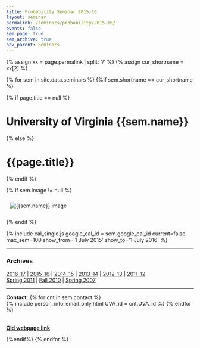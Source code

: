 ```yaml
---
title: Probability Seminar 2015-16
layout: seminar
permalink: /seminars/probability/2015-16/
events: false
sem_page: true
sem_archive: true
nav_parent: Seminars
---
```


{% assign xx = page.permalink | split: '/' %}
{% assign cur_shortname = xx[2] %}

{% for sem in site.data.seminars %}
{%if sem.shortname == cur_shortname %}

{% if page.title == null %}
  <h1 class="mt-2 mb-4">University of Virginia {{sem.name}}</h1>
{% else %}
  <h1 class="mt-2 mb-4">{{page.title}}</h1>
{% endif %}

{% if sem.image != null %}
  <div class="row">
    <div class="col-md-3">
      <img src="{{ sem.image | replace: '__SITE_URL__', site.url }}" style="max-width:100%;max-height:400px;height:auto;width:auto;padding:10px" alt="{{sem.name}} image" title="{{sem.name}} image"/>
    </div>
  </div><br>
{% endif %}

{% include cal_single.js google_cal_id = sem.google_cal_id current=false max_sem=100
show_from='1 July 2015'
show_to='1 July 2016' %}


<hr />
<h3 class="mb-3">Archives</h3>


<p><a href="/seminars/probability/2016-17/">2016-17</a> |
    <a href="/seminars/probability/2015-16/">2015-16</a> |
    <a href="/seminars/probability/2014-15/">2014-15</a> |
    <a href="/seminars/probability/2013-14/">2013-14</a> |
    <a href="/seminars/probability/2012-13/">2012-13</a> |
    <a href="/seminars/probability/2011-12/">2011-12</a> <br />
    <a href="/seminars/probability/2010-11/">Spring 2011</a> |
    <a href="/seminars/probability/Fall2010/">Fall 2010</a> |
    <a href="/seminars/probability/Spring2007/">Spring 2007</a></p>

---

**Contact:** {% for cnt in sem.contact %}<br />{% include person_info_email_only.html UVA_id = cnt.UVA_id %} {% endfor %}

<br>**[Old webpage link]({{sem.webpage}})**

{%endif%}
{% endfor %}
